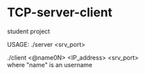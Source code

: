 # TCP-server-client
student project


USAGE:
./server <srv_port> 

./client <@name0N> <IP_address> <srv_port>  
where "name" is an username
